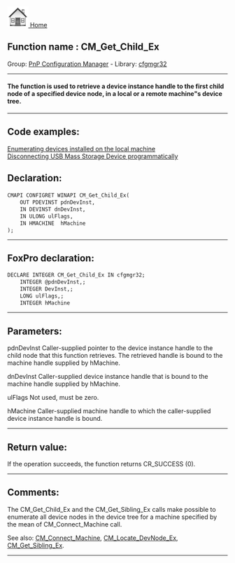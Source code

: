 [<img src="../../images/home.png"> Home ](https://github.com/VFPX/Win32API)  

## Function name : CM_Get_Child_Ex
Group: [PnP Configuration Manager](../../functions_group.md#PnP_Configuration_Manager)  -  Library: [cfgmgr32](../../Libraries.md#cfgmgr32)  
***  


#### The function is used to retrieve a device instance handle to the first child node of a specified device node, in a local or a remote machine"s device tree.

***  


## Code examples:
[Enumerating devices installed on the local machine](../../samples/sample_545.md)  
[Disconnecting USB Mass Storage Device programmatically](../../samples/sample_553.md)  

## Declaration:
```foxpro  
CMAPI CONFIGRET WINAPI CM_Get_Child_Ex(
	OUT PDEVINST pdnDevInst,
	IN DEVINST dnDevInst,
	IN ULONG ulFlags,
	IN HMACHINE  hMachine
);  
```  
***  


## FoxPro declaration:
```foxpro  
DECLARE INTEGER CM_Get_Child_Ex IN cfgmgr32;
	INTEGER @pdnDevInst,;
	INTEGER DevInst,;
	LONG ulFlags,;
	INTEGER hMachine  
```  
***  


## Parameters:
pdnDevInst 
Caller-supplied pointer to the device instance handle to the child node that this function retrieves. The retrieved handle is bound to the machine handle supplied by hMachine.

dnDevInst 
Caller-supplied device instance handle that is bound to the machine handle supplied by hMachine. 

ulFlags 
Not used, must be zero. 

hMachine 
Caller-supplied machine handle to which the caller-supplied device instance handle is bound.  
***  


## Return value:
If the operation succeeds, the function returns CR_SUCCESS (0).  
***  


## Comments:
The CM_Get_Child_Ex and the CM_Get_Sibling_Ex calls make possible  to enumerate all device nodes in the device tree for a machine specified by the mean of CM_Connect_Machine call.  
  
See also: [CM_Connect_Machine](../cfgmgr32/CM_Connect_Machine.md), [CM_Locate_DevNode_Ex](../cfgmgr32/CM_Locate_DevNode_Ex.md), [CM_Get_Sibling_Ex](../cfgmgr32/CM_Get_Sibling_Ex.md).  
  
***  

